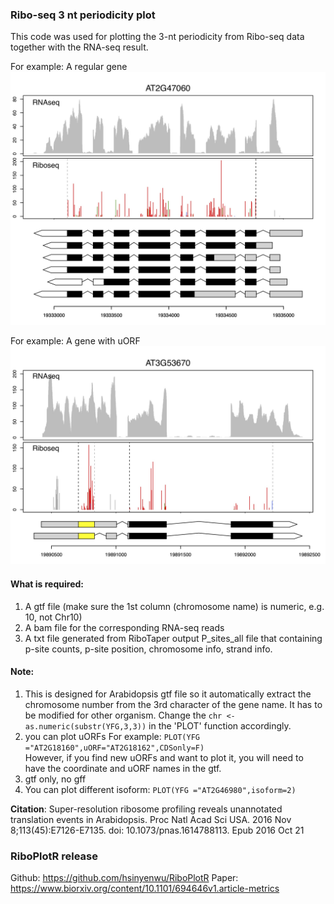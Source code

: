 ### Ribo-seq 3 nt periodicity plot 
This code was used for plotting the 3-nt periodicity from Ribo-seq data together with the RNA-seq result.  

For example: A regular gene
![alt text](https://github.com/PollyHsuLab/Ribo-seq-plot-for-Hsu-et-al-2016/blob/master/Rplot01.jpg)

For example: A gene with uORF
![alt text](https://github.com/PollyHsuLab/Ribo-seq-plot-for-Hsu-et-al-2016/blob/master/Rplot02.jpg)

#### What is required:
1. A gtf file (make sure the 1st column (chromosome name) is numeric, e.g. 10, not Chr10)  
2. A bam file for the corresponding RNA-seq reads  
3. A txt file generated from RiboTaper output P_sites_all file that containing p-site counts, p-site position, chromosome info, strand info.   

#### Note:
1. This is designed for Arabidopsis gtf file so it automatically extract the chromosome number from the 3rd character of the gene name. It has to be modified for other organism. Change the `chr <- as.numeric(substr(YFG,3,3))` in the 'PLOT' function accordingly.  
2. you can plot uORFs For example: `PLOT(YFG ="AT2G18160",uORF="AT2G18162",CDSonly=F)`    
   However, if you find new uORFs and want to plot it, you will need to have the coordinate and uORF names in the gtf.  
3. gtf only, no gff  
4. You can plot different isoform: `PLOT(YFG ="AT2G46980",isoform=2)`  

**Citation**: Super-resolution ribosome profiling reveals unannotated translation events in Arabidopsis. Proc Natl Acad Sci USA. 2016 Nov 8;113(45):E7126-E7135. doi: 10.1073/pnas.1614788113. Epub 2016 Oct 21

### RiboPlotR release
Github: https://github.com/hsinyenwu/RiboPlotR
Paper: https://www.biorxiv.org/content/10.1101/694646v1.article-metrics
